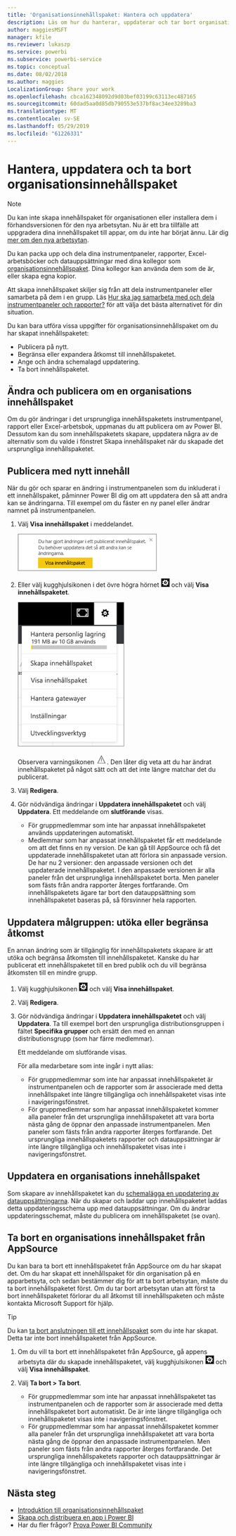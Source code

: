 ```yaml
---
title: 'Organisationsinnehållspaket: Hantera och uppdatera'
description: Läs om hur du hanterar, uppdaterar och tar bort organisationsinnehållspaket i Power BI.
author: maggiesMSFT
manager: kfile
ms.reviewer: lukaszp
ms.service: powerbi
ms.subservice: powerbi-service
ms.topic: conceptual
ms.date: 08/02/2018
ms.author: maggies
LocalizationGroup: Share your work
ms.openlocfilehash: cbca162348092d9d03bef03199c63113ec487165
ms.sourcegitcommit: 60dad5aa0d85db790553e537bf8ac34ee3289ba3
ms.translationtype: MT
ms.contentlocale: sv-SE
ms.lasthandoff: 05/29/2019
ms.locfileid: "61226331"
---
```

# <a name="manage-update-and-delete-organizational-content-packs"></a>Hantera, uppdatera och ta bort organisationsinnehållspaket
> [!NOTE]
> Du kan inte skapa innehållspaket för organisationen eller installera dem i förhandsversionen för den nya arbetsytan. Nu är ett bra tillfälle att uppgradera dina innehållspaket till appar, om du inte har börjat ännu. Lär dig [mer om den nya arbetsytan](service-create-the-new-workspaces.md).
> 

Du kan packa upp och dela dina instrumentpaneler, rapporter, Excel-arbetsböcker och datauppsättningar med dina kollegor som [organisationsinnehållspaket](service-organizational-content-pack-introduction.md). Dina kollegor kan använda dem som de är, eller skapa egna kopior.

Att skapa innehållspaket skiljer sig från att dela instrumentpaneler eller samarbeta på dem i en grupp. Läs [Hur ska jag samarbeta med och dela instrumentpaneler och rapporter?](service-how-to-collaborate-distribute-dashboards-reports.md) för att välja det bästa alternativet för din situation.

Du kan bara utföra vissa uppgifter för organisationsinnehållspaket om du har skapat innehållspaketet:

* Publicera på nytt.
* Begränsa eller expandera åtkomst till innehållspaketet.
* Ange och ändra schemalagd uppdatering.
* Ta bort innehållspaketet.

## <a name="modify-and-re-publish-an-organizational-content-pack"></a>Ändra och publicera om en organisations innehållspaket
Om du gör ändringar i det ursprungliga innehållspaketets instrumentpanel, rapport eller Excel-arbetsbok, uppmanas du att publicera om av Power BI. Dessutom kan du som innehållspaketets skapare, uppdatera några av de alternativ som du valde i fönstret Skapa innehållspaket när du skapade det ursprungliga innehållspaketet. 

## <a name="republish-with-new-content"></a>Publicera med nytt innehåll
När du gör och sparar en ändring i instrumentpanelen som du inkluderat i ett innehållspaket, påminner Power BI dig om att uppdatera den så att andra kan se ändringarna. Till exempel om du fäster en ny panel eller ändrar namnet på instrumentpanelen.

1. Välj **Visa innehållspaket** i meddelandet.
   
   ![](media/service-organizational-content-pack-manage-update-delete/pbi_contpkchangesmessage.png)
2. Eller välj kugghjulsikonen i det övre högra hörnet ![](media/service-organizational-content-pack-manage-update-delete/cog.png) och välj **Visa innehållspaketet**.
   
   ![](media/service-organizational-content-pack-manage-update-delete/pbi_contpkview.png)
   
   Observera varningsikonen ![](media/service-organizational-content-pack-manage-update-delete/pbi_contpkwarningicon.png).  Den låter dig veta att du har ändrat innehållspaketet på något sätt och att det inte längre matchar det du publicerat.
3. Välj **Redigera**.  
4. Gör nödvändiga ändringar i **Uppdatera innehållspaketet** och välj **Uppdatera**. Ett meddelande om **slutförande** visas.
   
   * För gruppmedlemmar som inte har anpassat innehållspaketet används uppdateringen automatiskt.
   * Medlemmar som har anpassat innehållspaketet får ett meddelande om att det finns en ny version.  De kan gå till AppSource och få det uppdaterade innehållspaketet utan att förlora sin anpassade version.  De har nu 2 versioner: den anpassade versionen och det uppdaterade innehållspaketet.  I den anpassade versionen är alla paneler från det ursprungliga innehållspaketet borta.  Men paneler som fästs från andra rapporter återges fortfarande. Om innehållspaketets ägare tar bort den datauppsättning som innehållspaketet baseras på, så försvinner hela rapporten.  

## <a name="update-the-audience-expand-or-restrict-access"></a>Uppdatera målgruppen: utöka eller begränsa åtkomst
En annan ändring som är tillgänglig för innehållspaketets skapare är att utöka och begränsa åtkomsten till innehållspaketet.  Kanske du har publicerat ett innehållspaketet till en bred publik och du vill begränsa åtkomsten till en mindre grupp.  

1. Välj kugghjulsikonen ![](media/service-organizational-content-pack-manage-update-delete/cog.png) och välj **Visa innehållspaket**.
2. Välj **Redigera**. 
3. Gör nödvändiga ändringar i **Uppdatera innehållspaketet** och välj **Uppdatera**. Ta till exempel bort den ursprungliga distributionsgruppen i fältet **Specifika grupper** och ersätt den med en annan distributionsgrupp (som har färre medlemmar).
   
   Ett meddelande om slutförande visas.
   
   För alla medarbetare som inte ingår i nytt alias:
   
   * För gruppmedlemmar som inte har anpassat innehållspaketet är instrumentpanelen och de rapporter som är associerade med detta innehållspaket inte längre tillgängliga och innehållspaketet visas inte i navigeringsfönstret.
   * För gruppmedlemmar som har anpassat innehållspaketet kommer alla paneler från det ursprungliga innehållspaketet att vara borta nästa gång de öppnar den anpassade instrumentpanelen.  Men paneler som fästs från andra rapporter återges fortfarande. Det ursprungliga innehållspaketets rapporter och datauppsättningar är inte längre tillgängliga och innehållspaketet visas inte i navigeringsfönstret.   

## <a name="refresh-an-organizational-content-pack"></a>Uppdatera en organisations innehållspaket
Som skapare av innehållspaketet kan du [schemalägga en uppdatering av datauppsättningarna](refresh-data.md).  När du skapar och laddar upp innehållspaketet laddas detta uppdateringsschema upp med datauppsättningar. Om du ändrar uppdateringsschemat, måste du publicera om innehållspaketet (se ovan).

## <a name="delete-an-organizational-content-pack-from-appsource"></a>Ta bort en organisations innehållspaket från AppSource
Du kan bara ta bort ett innehållspaketet från AppSource om du har skapat det. Om du har skapat ett innehållspaket för din organisation på en apparbetsyta, och sedan bestämmer dig för att ta bort arbetsytan, måste du ta bort innehållspaketet först. Om du tar bort arbetsytan utan att först ta bort innehållspaketet förlorar du all åtkomst till innehållspaketen och måste kontakta Microsoft Support för hjälp. 

> [!TIP]
> Du kan [ta bort anslutningen till ett innehållspaket](service-organizational-content-pack-disconnect.md) som du inte har skapat. Detta tar inte bort innehållspaketet från AppSource.
> 
> 

1. Om du vill ta bort ett innehållspaketet från AppSource, gå appens arbetsyta där du skapade innehållspaketet, välj kugghjulsikonen ![](media/service-organizational-content-pack-manage-update-delete/cog.png) och välj **Visa innehållspaket**.
2. Välj **Ta bort \> Ta bort**. 
   
   * För gruppmedlemmar som inte har anpassat innehållspaketet tas instrumentpanelen och de rapporter som är associerade med detta innehållspaketet bort automatiskt. De är inte längre tillgängliga och innehållspaketet visas inte i navigeringsfönstret.
   * För gruppmedlemmar som har anpassat innehållspaketet kommer alla paneler från det ursprungliga innehållspaketet att vara borta nästa gång de öppnar den anpassade instrumentpanelen.  Men paneler som fästs från andra rapporter återges fortfarande. Det ursprungliga innehållspaketets rapporter och datauppsättningar är inte längre tillgängliga och innehållspaketet visas inte i navigeringsfönstret.   

## <a name="next-steps"></a>Nästa steg
* [Introduktion till organisationsinnehållspaket](service-organizational-content-pack-introduction.md)
* [Skapa och distribuera en app i Power BI](service-create-distribute-apps.md) 
* Har du fler frågor? [Prova Power BI Community](http://community.powerbi.com/)


